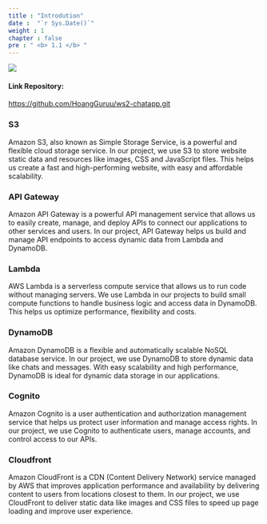 ```yaml
---
title : "Introdution"
date :  "`r Sys.Date()`" 
weight : 1 
chapter : false
pre : " <b> 1.1 </b> "
---
```


![](../../../WorkShop2/01.intro-prepare/1.1.intro/01.png?featherlight=false&width=90pc)

#### Link Repository: 
https://github.com/HoangGuruu/ws2-chatapp.git

### S3
Amazon S3, also known as Simple Storage Service, is a powerful and flexible cloud storage service. In our project, we use S3 to store website static data and resources like images, CSS and JavaScript files. This helps us create a fast and high-performing website, with easy and affordable scalability.
### API Gateway
Amazon API Gateway is a powerful API management service that allows us to easily create, manage, and deploy APIs to connect our applications to other services and users. In our project, API Gateway helps us build and manage API endpoints to access dynamic data from Lambda and DynamoDB.
### Lambda
AWS Lambda is a serverless compute service that allows us to run code without managing servers. We use Lambda in our projects to build small compute functions to handle business logic and access data in DynamoDB. This helps us optimize performance, flexibility and costs.
### DynamoDB
Amazon DynamoDB is a flexible and automatically scalable NoSQL database service. In our project, we use DynamoDB to store dynamic data like chats and messages. With easy scalability and high performance, DynamoDB is ideal for dynamic data storage in our applications.
### Cognito
Amazon Cognito is a user authentication and authorization management service that helps us protect user information and manage access rights. In our project, we use Cognito to authenticate users, manage accounts, and control access to our APIs.
### Cloudfront
Amazon CloudFront is a CDN (Content Delivery Network) service managed by AWS that improves application performance and availability by delivering content to users from locations closest to them. In our project, we use CloudFront to deliver static data like images and CSS files to speed up page loading and improve user experience.
